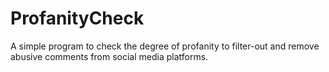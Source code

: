 # ProfanityCheck
A simple program to check the degree of profanity to filter-out and remove abusive comments from social media platforms.
